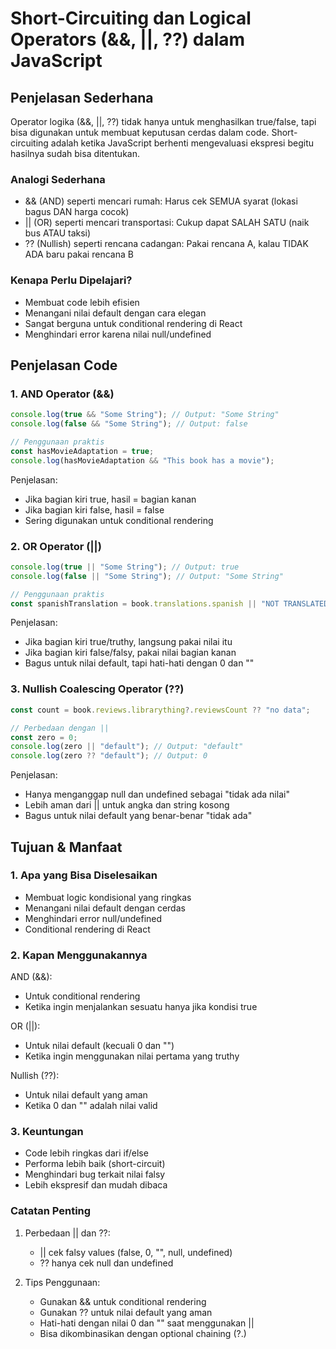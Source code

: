 # Short-Circuiting dan Logical Operators (&&, ||, ??) dalam JavaScript

## Penjelasan Sederhana

Operator logika (&&, ||, ??) tidak hanya untuk menghasilkan true/false, tapi bisa digunakan untuk membuat keputusan cerdas dalam code. Short-circuiting adalah ketika JavaScript berhenti mengevaluasi ekspresi begitu hasilnya sudah bisa ditentukan.

### Analogi Sederhana

- && (AND) seperti mencari rumah: Harus cek SEMUA syarat (lokasi bagus DAN harga cocok)
- || (OR) seperti mencari transportasi: Cukup dapat SALAH SATU (naik bus ATAU taksi)
- ?? (Nullish) seperti rencana cadangan: Pakai rencana A, kalau TIDAK ADA baru pakai rencana B

### Kenapa Perlu Dipelajari?

- Membuat code lebih efisien
- Menangani nilai default dengan cara elegan
- Sangat berguna untuk conditional rendering di React
- Menghindari error karena nilai null/undefined

## Penjelasan Code

### 1. AND Operator (&&)

```javascript
console.log(true && "Some String"); // Output: "Some String"
console.log(false && "Some String"); // Output: false

// Penggunaan praktis
const hasMovieAdaptation = true;
console.log(hasMovieAdaptation && "This book has a movie");
```

Penjelasan:

- Jika bagian kiri true, hasil = bagian kanan
- Jika bagian kiri false, hasil = false
- Sering digunakan untuk conditional rendering

### 2. OR Operator (||)

```javascript
console.log(true || "Some String"); // Output: true
console.log(false || "Some String"); // Output: "Some String"

// Penggunaan praktis
const spanishTranslation = book.translations.spanish || "NOT TRANSLATED";
```

Penjelasan:

- Jika bagian kiri true/truthy, langsung pakai nilai itu
- Jika bagian kiri false/falsy, pakai nilai bagian kanan
- Bagus untuk nilai default, tapi hati-hati dengan 0 dan ""

### 3. Nullish Coalescing Operator (??)

```javascript
const count = book.reviews.librarything?.reviewsCount ?? "no data";

// Perbedaan dengan ||
const zero = 0;
console.log(zero || "default"); // Output: "default"
console.log(zero ?? "default"); // Output: 0
```

Penjelasan:

- Hanya menganggap null dan undefined sebagai "tidak ada nilai"
- Lebih aman dari || untuk angka dan string kosong
- Bagus untuk nilai default yang benar-benar "tidak ada"

## Tujuan & Manfaat

### 1. Apa yang Bisa Diselesaikan

- Membuat logic kondisional yang ringkas
- Menangani nilai default dengan cerdas
- Menghindari error null/undefined
- Conditional rendering di React

### 2. Kapan Menggunakannya

AND (&&):

- Untuk conditional rendering
- Ketika ingin menjalankan sesuatu hanya jika kondisi true

OR (||):

- Untuk nilai default (kecuali 0 dan "")
- Ketika ingin menggunakan nilai pertama yang truthy

Nullish (??):

- Untuk nilai default yang aman
- Ketika 0 dan "" adalah nilai valid

### 3. Keuntungan

- Code lebih ringkas dari if/else
- Performa lebih baik (short-circuit)
- Menghindari bug terkait nilai falsy
- Lebih ekspresif dan mudah dibaca

### Catatan Penting

1. Perbedaan || dan ??:

   - || cek falsy values (false, 0, "", null, undefined)
   - ?? hanya cek null dan undefined

2. Tips Penggunaan:
   - Gunakan && untuk conditional rendering
   - Gunakan ?? untuk nilai default yang aman
   - Hati-hati dengan nilai 0 dan "" saat menggunakan ||
   - Bisa dikombinasikan dengan optional chaining (?.)
